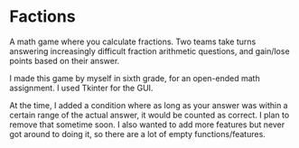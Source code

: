 # Factions
A math game where you calculate fractions. Two teams take turns answering increasingly difficult fraction arithmetic questions, and gain/lose points based on their answer.

I made this game by myself in sixth grade, for an open-ended math assignment. I used Tkinter for the GUI.

At the time, I added a condition where as long as your answer was within a certain range of the actual answer, it would be counted as correct. I plan to remove that sometime soon. I also wanted to add more features but never got around to doing it, so there are a lot of empty functions/features.
